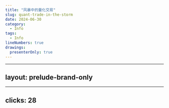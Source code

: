 ```yaml
---
title: "风暴中的量化交易"
slug: quant-trade-in-the-storm
date: 2024-06-30
category:
  - Info
tags:
  - Info
lineNumbers: true
drawings:
  presenterOnly: true
---
```


---
layout: prelude-brand-only
---

<!--
量化风云 量化人的视听杂志
-->

---
clicks: 28
---

<div class="absolute w-full h-full left-0 top-0" style="background-image: linear-gradient(to bottom, rgba(255,255,255, 0.1), rgba(255,255,255, 0.5)), url(quant-in-storm/3.png);background-size: cover;">

</div>

<div class="absolute w-60% h-60% bottom-0 right-0" style="background: url(quant-in-storm/mock.jpg) no-repeat center center/cover;transform: rotateZ(30deg)">
</div>

<Audio :at=12 name="bloop" />

<Audio :at=13 name="bloop" />

<Audio :at=14 name="bloop" />

<Audio :at=15 name="bloop" />

<SoarText class="absolute w-full h-full left-0 top-0" :offsetY = 200>

```md

市场再次回到3000点以下

让人不由得想起

春节的极端行情

这场极端行情是如何形成的

对未来有何启示

量化私募究竟是怎么赚钱的

量化倒底该不该背锅？

最近

宽邦出品的2023年

量化白皮书

汇聚了

英仕曼

半鞅

黑翼

量派

... (没给广告费的就不念了)

等14家业内大佬的观点

还原了春节前的量化崩塌

揭密了量化机构的策略和赚钱的秘密

不要浪费任何一场危机

回顾历史

才能更好地前行

现在

我们就来解读

《2023中国量化投资白皮书》

之

风暴中的量化交易


```
</SoarText>

<!--

市场再次回到3000点以下[click]

让人不由得想起[click]

春节的极端行情[click]

这场极端行情是如何形成的[click]

对未来有何启示[click]

量化私募究竟是怎么赚钱的[click]

量化倒底该不该背锅？[click]

最近[click]

宽邦出品的2023年[click]

量化白皮书[click]

汇聚了[click]

英仕曼[click]

半鞅[click]

黑翼[click]

量派[click]

... (没给广告费的就不念了)

等14家业内大佬的观点[click]

还原了春节前的量化崩塌[click]

揭密了量化机构的策略和赚钱的秘密[click]

不要浪费任何一场危机[click]

回顾历史[click]

才能更好地前行[click]

现在[click]

我们就来解读[click]

《2023中国量化投资白皮书》[click]

之[click]

风暴中的量化交易[click]

-->
---
clicks: 20
---

<Timeline class="abs top-100px w-80% h-90% left-10%">

```yaml
- event: 2023年12月
  title: 主观基金赎回
  text: 3年前，基金销售火热。三年熊市之后，部分封闭基金在年底面临开放。
  
- event: 12月底
  title: 大小票风格切换
  text: 大小票风格切换 汇金增持300ETF

- event: 24年1月上旬
  title: 50/300止跌
  text: IC、IM基差水平短期迅速扩大，中小票被抛弃

- event: 1月15~19日
  title: 雪球敲入
  text: 中证500和1000的雪球产品接近雪球敲入点。为应对雪球敲入，券商交易需要减仓股指期货

- event: 1月22~26日
  title: 大小票转换共识
  text: 基于市场观察 ，在1月22日到26日期间，市场开始出现共识，300指数安全，小票风险加大。DMA策略被干预，无法调仓后，避险加剧卖出

- event: 1月底~2月2日
  title: 恐慌
  text: 恐慌情绪加剧，中证1000盘中数次跌破6%

- event: 2月5日
  title: 大反转
  text: 2月5日起，抄底资金进场买入中证500和1000，包括小微盘。危机暂时解决。
```
</Timeline>


<Anime :at=0 class="abs top-10% w-full h-full color-red left-30%" action="fadeInLeftBig">

Long time ago 

</Anime>

<Anime :at=1 class="abs top-10% w-full h-10% color-red left-30%" action="rollOut">

Long time ago 

</Anime>

<Anime :at=4 class="abs top-50% w-full h-10% color-red" action="rollIn">

2024年喜气洋洋地来临了

</Anime>

<Meme :at=4 name="crow" class="abs left-0"/>

<!--
事情的发生要从很早说起
几年前A股还是一个小牛市
公墓基金充分发挥高位发套的能力
一天能募集上千亿资金
到了2023年的12月底
有一批高位募资的封闭基金就进入开放赎回期
但由于2022年以来
A股表现不佳
因此这些基金一进入开放期
就遭遇了赎回。

[click]
[click]

这时候股指跌破了3000点
3100点进场的胡锡进也被套了
某队于是进行了托底
但汇金只增持了300ETF
部分小票被抛弃
风格开始进入大小票转换

[click]
[click]

进入2024年，50/300指数止跌。但中小票持续被抛弃。此时，500和1000指数对应的雪球产品，开始逼近敲入密集区。

[click]
[click]
[click]

到了1月的第三周，中证500、1000、小微指数持续下跌，雪球产品开始集中敲入，避险资金进一步流入中字头和银行股。虹吸效应的出现，进一步加剧了中小盘的流动性危机

[click][click]

1月底到2月1日，DMA策略调仓被干预，量化机构只得选择卖出以避险。市场形成一致性共识，小票被彻底抛弃，流动性枯竭，市场进入恐慌。

[click][click]

2月2日到5日，托底资金再次进场，这一次大小票都分到资金，加上点位足够低，引发场外资金入场，成交量明显放大，最终形成一波反弹。
-->

---
clicks: 39
---

<SoarText class="absolute w-full h-full left-0 top-0" :offsetY = 200>

```md

从这场危机中<bg>quant-in-storm/6.jpg

我们能学到什么呢

首先

要警惕封闭基金开放后的表现

尤其是在牛市后期
往往出现基金疯狂超募的情况
但好发不好做
随后就会进入业绩下滑阶段
一旦到了封闭基金开放期
基金赎回就会加剧这种风险
可以说
这是A股周期性风险的资金端来源之一

其次<bg>quant-in-storm/5.jpg

要随时关注头部基金和私募的策略
实际上
2023年许多量化基金做得并不差
原因就是少数基金年初开始了DMA策略
半年报之后
大家就形成了共识
DMA策略开始在量化基金间扩散
策略的盈利能力也得到强化
因此<bg>quant-in-storm/4.jpg
量化人需要保持在圈内
及时得到有效信息
这比我们自己埋头若干
效果往往会好很多。

宽邦组织编写的这本<bg>quant-in-storm/2.jpg
《2023年度，中国量化投资白皮书》
刚刚新鲜出炉
A4开本
188页
汇聚了14家顶尖私募的策略和观点
白皮书不对外公开发行
要获得这本书
需要购买他们家的会员
不过
这本白皮书
真值得一看

推荐

👍

```
</SoarText>

<!--
从这场危机中[click]
我们能学到什么呢[click]

首先[click]

要警惕封闭基金开放后的表现[click]

尤其是在牛市后期[click]
往往出现基金疯狂超募的情况[click]
但基金好发就不好做[click]
随后就会进入业绩下滑阶段[click]
一旦到了封闭基金开放期[click]
基金赎回就会加剧这种风险[click]
可以说[click]
这也是A股周期性风险的来源之一[click]

其次[click]

要随时关注头部基金和私募的策略[click]
实际上[click]
2023年许多量化基金做得并不差[click]
原因就是少数基金年初开始了DMA策略[click]
半年报之后[click]
大家就形成了共识[click]
DMA策略开始在量化基金间扩散[click]
策略的盈利能力也得到强化[click]
因此[click]
量化人需要保持在圈内[click]
及时得到有效信息[click]
这比我们自己埋头若干[click]
效果往往会好很多。[click]

宽邦组织编写的这本[click]
《2023年度，中国量化投资白皮书》[click]
刚刚新鲜出炉[click]
A4开本[click]
188页[click]
汇聚了14家顶尖私募的策略和观点[click]
白皮书不对外公开发行[click]
要获得这本书[click]
必须是他们家的会员[click]
不过[click]
这本白皮书[click]
真值得一看[click]

推荐
-->
